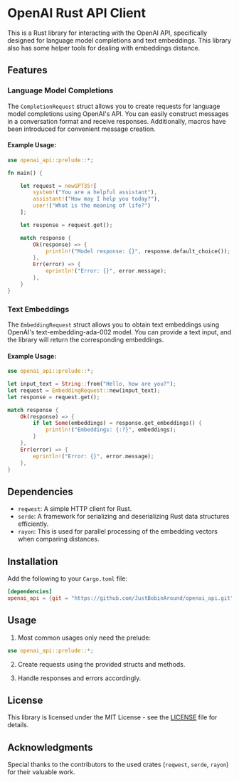 # OpenAI Rust API Client

This is a Rust library for interacting with the OpenAI API, specifically
designed for language model completions and text embeddings. This library
also has some helper tools for dealing with embeddings distance.

## Features

### Language Model Completions

The `CompletionRequest` struct allows you to create requests for language model
completions using OpenAI's API. You can easily construct
messages in a conversation format and receive responses. Additionally, macros
have been introduced for convenient message creation.

#### Example Usage:

```rust
use openai_api::prelude::*;

fn main() {

    let request = newGPT35![
        system!("You are a helpful assistant"),
        assistant!("How may I help you today?"),
        user!("What is the meaning of life?")
    ];

    let response = request.get();

    match response {
        Ok(response) => {
            println!("Model response: {}", response.default_choice());
        },
        Err(error) => {
            eprintln!("Error: {}", error.message);
        },
    }
}
```

### Text Embeddings

The `EmbeddingRequest` struct allows you to obtain text embeddings using
OpenAI's text-embedding-ada-002 model. You can provide a text input, and the
library will return the corresponding embeddings.

#### Example Usage:

```rust
use openai_api::prelude::*;

let input_text = String::from("Hello, how are you?");
let request = EmbeddingRequest::new(input_text);
let response = request.get();

match response {
    Ok(response) => {
        if let Some(embeddings) = response.get_embeddings() {
            println!("Embeddings: {:?}", embeddings);
        }
    },
    Err(error) => {
        eprintln!("Error: {}", error.message);
    },
}
```

## Dependencies

- `reqwest`: A simple HTTP client for Rust.
- `serde`: A framework for serializing and deserializing Rust data structures efficiently.
- `rayon`: This is used for parallel processing of the embedding vectors when comparing distances.

## Installation

Add the following to your `Cargo.toml` file:

```toml
[dependencies]
openai_api = {git = "https://github.com/JustBobinAround/openai_api.git" }
```

## Usage

1. Most common usages only need the prelude:

```rust
use openai_api::prelude::*;
```

2. Create requests using the provided structs and methods.

3. Handle responses and errors accordingly.

## License

This library is licensed under the MIT License - see the [LICENSE](LICENSE) file for details.

## Acknowledgments

Special thanks to the contributors to the used
crates (`reqwest`, `serde`, `rayon`) for their valuable work.

